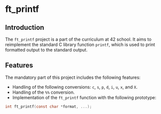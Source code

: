 # ft_printf

## Introduction

The `ft_printf` project is a part of the curriculum at 42 school. It aims to reimplement the standard C library function `printf`, which is used to print formatted output to the standard output.

## Features

The mandatory part of this project includes the following features:

- Handling of the following conversions: `c`, `s`, `p`, `d`, `i`, `u`, `x`, and `X`.
- Handling of the `%%` conversion.
- Implementation of the `ft_printf` function with the following prototype:

```c
int ft_printf(const char *format, ...);
